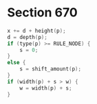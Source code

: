 # Section 670

```c << Incorporate box dimensions into the dimensions of the vbox that will contain it >>=
x += d + height(p);
d = depth(p);
if (type(p) >= RULE_NODE) {
    s = 0;
}
else {
    s = shift_amount(p);
}
if (width(p) + s > w) {
    w = width(p) + s;
}
```
